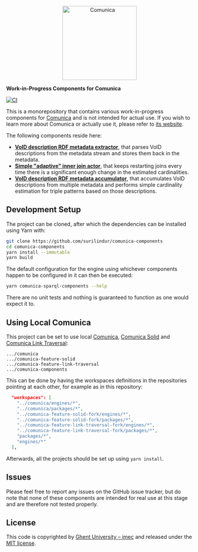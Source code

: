 <p align="center">
  <a href="https://comunica.dev/">
    <img alt="Comunica" src="https://comunica.dev/img/comunica_red.svg" width="200">
  </a>

  <strong>Work-in-Progress Components for Comunica</strong>

  [![CI](https://github.com/surilindur/comunica-components/actions/workflows/ci.yml/badge.svg?branch=main)](https://github.com/surilindur/comunica-components/actions/workflows/ci.yml)
</p>

This is a monorepository that contains various work-in-progress components for [Comunica](https://github.com/comunica/comunica) and is not intended for actual use. If you wish to learn more about Comunica or actually use it, please refer to [its website](https://comunica.dev/).

The following components reside here:

* [**VoID description RDF metadata extractor**](packages/actor-rdf-metadata-extract-void-description/), that parses VoID descriptions from the metadata stream and stores them back in the metadata.
* [**Simple "adaptive" inner join actor**](packages/actor-rdf-join-inner-multi-adaptive-heuristics/), that keeps restarting joins every time there is a significant enough change in the estimated cardinalities.
* [**VoID description RDF metadata accumulator**](packages/actor-rdf-metadata-accumulate-void-description/), that accumulates VoID descriptions from multiple metadata and performs simple cardinality estimation for triple patterns based on those descriptions.

## Development Setup

The project can be cloned, after which the dependencies can be installed using Yarn with:

```bash
git clone https://github.com/surilindur/comunica-components
cd comunica-components
yarn install --immutable
yarn build
```

The default configuration for the engine using whichever components happen to be configured in it can then be executed:

```bash
yarn comunica-sparql-components --help
```

There are no unit tests and nothing is guaranteed to function as one would expect it to.

## Using Local Comunica

This project can be set to use local [Comunica](https://github.com/comunica/comunica), [Comunica Solid](https://github.com/comunica/comunica-feature-solid) and [Comunica Link Traversal](https://github.com/comunica/comunica-feature-link-traversal):

```
.../comunica
.../comunica-feature-solid
.../comunica-feature-link-traversal
.../comunica-components
```

This can be done by having the workspaces definitions in the repositories pointing at each other, for example as in this repository:
```json
  "workspaces": [
    "../comunica/engines/*",
    "../comunica/packages/*",
    "../comunica-feature-solid-fork/engines/*",
    "../comunica-feature-solid-fork/packages/*",
    "../comunica-feature-link-traversal-fork/engines/*",
    "../comunica-feature-link-traversal-fork/packages/*",
    "packages/*",
    "engines/*"
  ],
```

Afterwards, all the projects should be set up using `yarn install`.

## Issues

Please feel free to report any issues on the GitHub issue tracker, but do note that none of these components are intended for real use at this stage and are therefore not tested properly.

## License

This code is copyrighted by [Ghent University – imec](http://idlab.ugent.be/) and released under the [MIT license](http://opensource.org/licenses/MIT).
